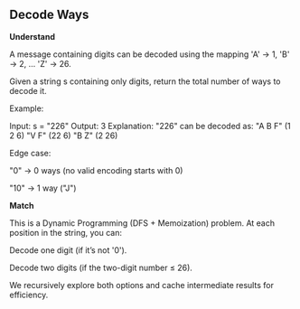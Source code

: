 ## Decode Ways

**Understand**

A message containing digits can be decoded using the mapping 'A' -> 1, 'B' -> 2, … 'Z' -> 26.

Given a string s containing only digits, return the total number of ways to decode it.

Example:

Input: s = "226"
Output: 3
Explanation: "226" can be decoded as:
"A B F" (1 2 6)
"V F" (22 6)
"B Z" (2 26)

Edge case:

"0" → 0 ways (no valid encoding starts with 0)

"10" → 1 way ("J")

**Match**

This is a Dynamic Programming (DFS + Memoization) problem.
At each position in the string, you can:

Decode one digit (if it’s not '0').

Decode two digits (if the two-digit number ≤ 26).

We recursively explore both options and cache intermediate results for efficiency.
